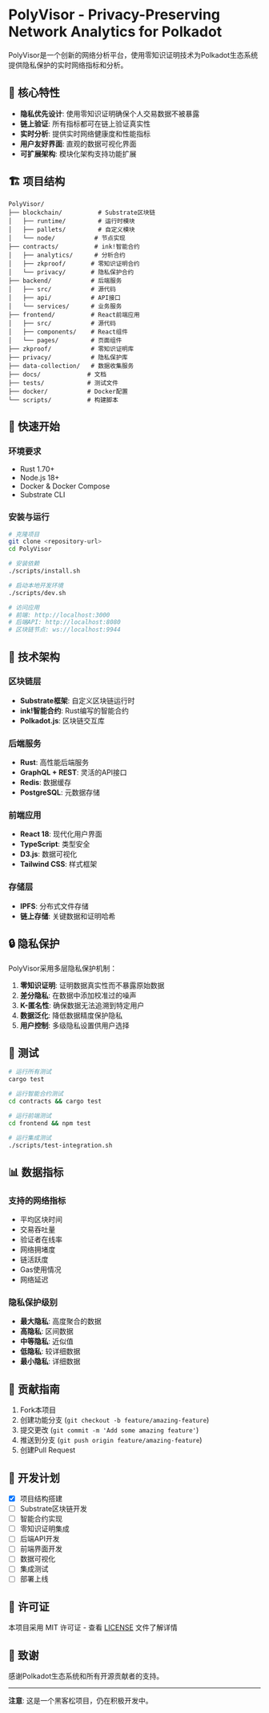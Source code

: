 # PolyVisor - Privacy-Preserving Network Analytics for Polkadot

PolyVisor是一个创新的网络分析平台，使用零知识证明技术为Polkadot生态系统提供隐私保护的实时网络指标和分析。

## 🌟 核心特性

- **隐私优先设计**: 使用零知识证明确保个人交易数据不被暴露
- **链上验证**: 所有指标都可在链上验证真实性
- **实时分析**: 提供实时网络健康度和性能指标
- **用户友好界面**: 直观的数据可视化界面
- **可扩展架构**: 模块化架构支持功能扩展

## 🏗️ 项目结构

```
PolyVisor/
├── blockchain/          # Substrate区块链
│   ├── runtime/         # 运行时模块
│   ├── pallets/         # 自定义模块
│   └── node/           # 节点实现
├── contracts/          # ink!智能合约
│   ├── analytics/      # 分析合约
│   ├── zkproof/       # 零知识证明合约
│   └── privacy/       # 隐私保护合约
├── backend/           # 后端服务
│   ├── src/           # 源代码
│   ├── api/           # API接口
│   └── services/      # 业务服务
├── frontend/          # React前端应用
│   ├── src/           # 源代码
│   ├── components/    # React组件
│   └── pages/         # 页面组件
├── zkproof/           # 零知识证明库
├── privacy/           # 隐私保护库
├── data-collection/   # 数据收集服务
├── docs/             # 文档
├── tests/            # 测试文件
├── docker/           # Docker配置
└── scripts/          # 构建脚本
```

## 🚀 快速开始

### 环境要求

- Rust 1.70+
- Node.js 18+
- Docker & Docker Compose
- Substrate CLI

### 安装与运行

```bash
# 克隆项目
git clone <repository-url>
cd PolyVisor

# 安装依赖
./scripts/install.sh

# 启动本地开发环境
./scripts/dev.sh

# 访问应用
# 前端: http://localhost:3000
# 后端API: http://localhost:8080
# 区块链节点: ws://localhost:9944
```

## 📖 技术架构

### 区块链层
- **Substrate框架**: 自定义区块链运行时
- **ink!智能合约**: Rust编写的智能合约
- **Polkadot.js**: 区块链交互库

### 后端服务
- **Rust**: 高性能后端服务
- **GraphQL + REST**: 灵活的API接口
- **Redis**: 数据缓存
- **PostgreSQL**: 元数据存储

### 前端应用
- **React 18**: 现代化用户界面
- **TypeScript**: 类型安全
- **D3.js**: 数据可视化
- **Tailwind CSS**: 样式框架

### 存储层
- **IPFS**: 分布式文件存储
- **链上存储**: 关键数据和证明哈希

## 🔒 隐私保护

PolyVisor采用多层隐私保护机制：

1. **零知识证明**: 证明数据真实性而不暴露原始数据
2. **差分隐私**: 在数据中添加校准过的噪声
3. **K-匿名性**: 确保数据无法追溯到特定用户
4. **数据泛化**: 降低数据精度保护隐私
5. **用户控制**: 多级隐私设置供用户选择

## 🧪 测试

```bash
# 运行所有测试
cargo test

# 运行智能合约测试
cd contracts && cargo test

# 运行前端测试
cd frontend && npm test

# 运行集成测试
./scripts/test-integration.sh
```

## 📊 数据指标

### 支持的网络指标
- 平均区块时间
- 交易吞吐量
- 验证者在线率
- 网络拥堵度
- 链活跃度
- Gas使用情况
- 网络延迟

### 隐私保护级别
- **最大隐私**: 高度聚合的数据
- **高隐私**: 区间数据
- **中等隐私**: 近似值
- **低隐私**: 较详细数据
- **最小隐私**: 详细数据

## 🤝 贡献指南

1. Fork本项目
2. 创建功能分支 (`git checkout -b feature/amazing-feature`)
3. 提交更改 (`git commit -m 'Add some amazing feature'`)
4. 推送到分支 (`git push origin feature/amazing-feature`)
5. 创建Pull Request

## 📝 开发计划

- [x] 项目结构搭建
- [ ] Substrate区块链开发
- [ ] 智能合约实现
- [ ] 零知识证明集成
- [ ] 后端API开发
- [ ] 前端界面开发
- [ ] 数据可视化
- [ ] 集成测试
- [ ] 部署上线

## 📄 许可证

本项目采用 MIT 许可证 - 查看 [LICENSE](LICENSE) 文件了解详情

## 🙏 致谢

感谢Polkadot生态系统和所有开源贡献者的支持。

---

**注意**: 这是一个黑客松项目，仍在积极开发中。